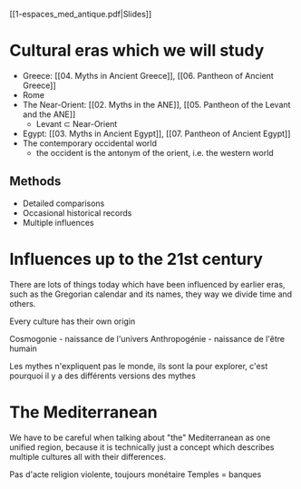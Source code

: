 [[1-espaces_med_antique.pdf|Slides]]
# Cultural eras which we will study
- Greece: [[04. Myths in Ancient Greece]], [[06. Pantheon of Ancient Greece]]
- Rome
- The Near-Orient: [[02. Myths in the ANE]], [[05. Pantheon of the Levant and the ANE]]
	- Levant $\subset$ Near-Orient
- Egypt: [[03. Myths in Ancient Egypt]], [[07. Pantheon of Ancient Egypt]]
- The contemporary occidental world
	- the occident is the antonym of the orient, i.e. the western world

## Methods
- Detailed comparisons
- Occasional historical records
- Multiple influences

# Influences up to the 21st century
There are lots of things today which have been influenced by earlier eras, such as the Gregorian calendar and its names, they way we divide time and others.

Every culture has their own origin

Cosmogonie - naissance de l'univers
Anthropogénie - naissance de l'être humain

Les mythes n'expliquent pas le monde, ils sont la pour explorer, c'est pourquoi il y a des différents versions des mythes

# The Mediterranean
We have to be careful when talking about "the" Mediterranean as one unified region, because it is technically just a concept which describes multiple cultures all with their differences.

Pas d'acte religion violente, toujours monétaire
Temples = banques